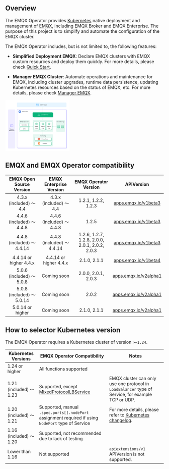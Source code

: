 ## Overview

The EMQX Operator provides [Kubernetes](https://kubernetes.io/) native deployment and management of [EMQX](https://www.emqx.io/), including EMQX Broker and EMQX Enterprise. The purpose of this project is to simplify and automate the configuration of the EMQX cluster.

The EMQX Operator includes, but is not limited to, the following features:

* **Simplified Deployment EMQX**: Declare EMQX clusters with EMQX custom resources and deploy them quickly. For more details, please check [Quick Start](./getting-started/getting-started.md).

* **Manager EMQX Cluster**: Automate operations and maintenance for EMQX, including cluster upgrades, runtime data persistence, updating Kubernetes resources based on the status of EMQX, etc. For more details, please check [Manager EMQX](./tasks/overview.md).

<img src="./introduction/assets/architecture.png" style="zoom:20%;" />

## EMQX and EMQX Operator compatibility

|      EMQX Open Source Version      |      EMQX Enterprise Version      |     EMQX Operator Version                            |     APIVersion    |
|:----------------------:|:----------------------------------------------------:|:-----------------:|:-----------------:|
| 4.3.x (included) ～ 4.4 | 4.3.x (included) ～ 4.4 | 1.2.1, 1.2.2, 1.2.3                                 |  [apps.emqx.io/v1beta3](./reference/v1beta3-reference.md)          |
| 4.4.6 (included) ～ 4.4.8 | 4.4.6 (included) ～ 4.4.8 | 1.2.5                                                 | [apps.emqx.io/v1beta3](./reference/v1beta3-reference.md)          |
| 4.4.8 (included) ～ 4.4.14 | 4.4.8 (included) ～ 4.4.14 | 1.2.6, 1.2.7, 1.2.8, 2.0.0, 2.0.1, 2.0.2, 2.0.3   |  [apps.emqx.io/v1beta3](./reference/v1beta3-reference.md)          |
| 4.4.14 or higher 4.4.x | 4.4.14 or higher 4.4.x | 2.1.0, 2.1.1                                                 |  [apps.emqx.io/v1beta4](./reference/v1beta4-reference.md)          |
| 5.0.6 (included) ～ 5.0.8 | Coming soon | 2.0.0, 2.0.1, 2.0.3                                |  [apps.emqx.io/v2alpha1](./reference/v2alpha1-reference.md)         |
| 5.0.8 (included) ～  5.0.14 | Coming soon | 2.0.2                                            |  [apps.emqx.io/v2alpha1](./reference/v2alpha1-reference.md)         |
| 5.0.14 or higher | Coming soon | 2.1.0, 2.1.1                                                | [apps.emqx.io/v2alpha1](./reference/v2alpha1-reference.md)         |

## How to selector Kubernetes version

The EMQX Operator requires a Kubernetes cluster of version `>=1.24`.

| Kubernetes Versions     | EMQX Operator Compatibility                                  | Notes                                                        |
| ----------------------- | ------------------------------------------------------------ | ------------------------------------------------------------ |
| 1.24 or higher          | All functions supported                                      |                                                              |
| 1.21 (included) ～ 1.23 | Supported, except [MixedProtocolLBService](https://kubernetes.io/docs/reference/command-line-tools-reference/feature-gates/) | EMQX cluster can only use one protocol in `LoadBalancer` type of Service, for example TCP or UDP. |
| 1.20 (included) ～ 1.21 | Supported, manual `.spec.ports[].nodePort` assignment required if using `NodePort` type of Service | For more details, please refer to [Kubernetes changelog](https://github.com/kubernetes/kubernetes/blob/master/CHANGELOG/CHANGELOG-1.20.md#bug-or-regression-4). |
| 1.16 (included) ～ 1.20 | Supported, not recommended due to lack of testing            |                                                              |
| Lower than 1.16         | Not supported                                                | `apiextensions/v1` APIVersion is not supported.               |
